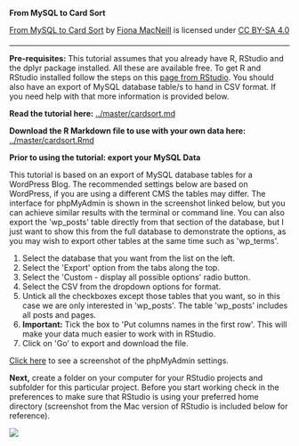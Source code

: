 **From MySQL to Card Sort**

<p xmlns:dct="http://purl.org/dc/terms/" xmlns:cc="http://creativecommons.org/ns#" class="license-text"><a rel="cc:attributionURL" property="dct:title" href="https://github.com/FionaMacNeill/card_sort">From MySQL to Card Sort</a> by <a rel="cc:attributionURL dct:creator" property="cc:attributionName" href="https://github.com/FionaMacNeill">Fiona MacNeill</a> is licensed under <a rel="license" href="https://creativecommons.org/licenses/by-sa/4.0">CC BY-SA 4.0
<br>
<img style="height:5px!important;margin-left:3px;vertical-align:text-bottom;" src="https://mirrors.creativecommons.org/presskit/icons/cc.svg?ref=chooser-v1" /><img style="height:5px!important;margin-left:3px;vertical-align:text-bottom;" src="https://mirrors.creativecommons.org/presskit/icons/by.svg?ref=chooser-v1" /><img style="height:5px!important;margin-left:3px;vertical-align:text-bottom;" src="https://mirrors.creativecommons.org/presskit/icons/sa.svg?ref=chooser-v1" /></a></p>

<hr>

**Pre-requisites:** This tutorial assumes that you already have R, RStudio and the dplyr package installed. All these are available free. To get R and RStudio installed follow the steps on this [page from RStudio](https://rstudio.com/products/rstudio/download/#download). You should also have an export of MySQL database table/s to hand in CSV format. If you need help with that more information is provided below.

**Read the tutorial here:** [../master/cardsort.md](../master/cardsort.md)

**Download the R Markdown file to use with your own data here:** [../master/cardsort.Rmd](../master/cardsort.Rmd)

**Prior to using the tutorial: export your MySQL Data**

This tutorial is based on an export of MySQL database tables for a WordPress Blog. The recommended settings below are based on WordPress, if you are using a different CMS the tables may differ. The interface for phpMyAdmin is shown in the screenshot linked below, but you can achieve similar results with the terminal or command line. You can also export the 'wp_posts' table directly from that section of the database, but I just want to show this from the full database to demonstrate the options, as you may wish to export other tables at the same time such as 'wp_terms'.

1. Select the database that you want from the list on the left.
2. Select the 'Export' option from the tabs along the top.
3. Select the 'Custom - display all possible options' radio button.
4. Select the CSV from the dropdown options for format.
5. Untick all the checkboxes except those tables that you want, so in this case we are only interested in 'wp_posts'. The table 'wp_posts' includes all posts and pages.
6. **Important:** Tick the box to 'Put columns names in the first row'. This will make your data much easier to work with in RStudio.
7. Click on 'Go' to export and download the file.

[Click here](../master/mySQLexportSettings.png) to see a screenshot of the phpMyAdmin settings.

**Next,** create a folder on your computer for your RStudio projects and subfolder for this particular project. Before you start working check in the preferences to make sure that RStudio is using your preferred home directory (screenshot from the Mac version of RStudio is included below for reference).

<img src="../master/rstudioprefs.png" />



 
